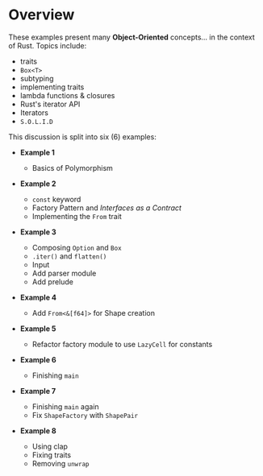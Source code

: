 # Overview

These examples present many **Object-Oriented** concepts... in the context of
Rust. Topics include:

  - traits
  - `Box<T>`
  - subtyping
  - implementing traits
  - lambda functions & closures
  - Rust's iterator API
  - Iterators
  - `S.O.L.I.D`

This discussion is split into six (6) examples:

  - **Example 1**
    - Basics of Polymorphism

  - **Example 2**
    - `const` keyword
    - Factory Pattern and *Interfaces as a Contract*
    - Implementing the `From` trait

  - **Example 3**
    - Composing `Option` and `Box`
    - `.iter()` and `flatten()`
    - Input
    - Add parser module
    - Add prelude

  - **Example 4** 
    - Add `From<&[f64]>` for Shape creation

  - **Example 5** 
    - Refactor factory module to use `LazyCell` for constants

  - **Example 6**
    - Finishing `main`

  - **Example 7**
    - Finishing `main` again
    - Fix `ShapeFactory` with `ShapePair`

  - **Example 8**
    - Using clap
    - Fixing traits
    - Removing `unwrap`




